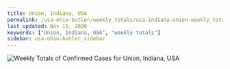```yaml
---
title: Union, Indiana, USA
permalink: /usa-ohio-butler/weekly_totals/usa-indiana-union-weekly_totals.html
last_updated: Nov 15, 2020
keywords: ["Union, Indiana, USA", "weekly totals"]
sidebar: usa-ohio-butler_sidebar
---
```


![Weekly Totals of Confirmed Cases for Union, Indiana, USA](/covid_tracker/images/graphs/usa-indiana-union-weekly_totals_graph.png)

